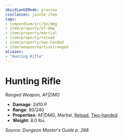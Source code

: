 ```yaml
---
obsidianUIMode: preview
cssclasses: json5e-item
tags:
- compendium/src/5e/dmg
- item/property/af-dmg
- item/property/martial
- item/property/reload
- item/property/two-handed
- item/weapon/martial/ranged
aliases: 
- "Hunting Rifle"
---
```

# Hunting Rifle
*Ranged Weapon, AF|DMG*  

- **Damage**: 2d10 P
- **Range**: 80/240
- **Properties**: AF|DMG, Martial, [Reload](item-properties.md#Reload), [Two-handed](item-properties.md#Two-handed)
- **Weight**: 8.0 lbs.

*Source: Dungeon Master's Guide p. 268*